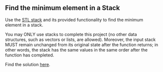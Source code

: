 ## Find the minimum element in a Stack

Use the [STL stack](http://www.cplusplus.com/reference/stack/stack/) and its provided functionality to find the minimum element in a stack.

You may ONLY use stacks to complete this project (no other data structures, such as vectors or lists, are allowed). Moreover, the input stack MUST remain unchanged from its original state after the function returns; in other words, the stack has the same values in the same order after the function has completed. 

Find the solution [here](solution.cpp).